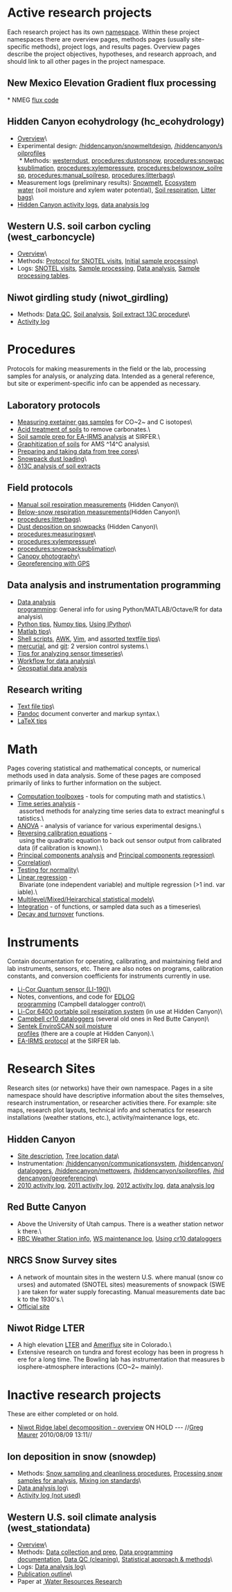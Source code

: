 # Active research projects

Each research project has its own
[namespace](http://www.dokuwiki.org/namespaces). Within these
project namespaces there are overview pages, methods pages (usually
site-specific methods), project logs, and results pages. Overview pages
describe the project objectives, hypotheses, and research approach, and
should link to all other pages in the project namespace.

New Mexico Elevation Gradient flux processing
---------------------------------------------

* NMEG [flux code](nmeg:fluxcode)

Hidden Canyon ecohydrology (hc\_ecohydrology)
---------------------------------------------

* [Overview](/hc_ecohydrology/overview)\
* Experimental design: [/hiddencanyon/snowmeltdesign](/hiddencanyon/snowmeltdesign), [/hiddencanyon/soilprofiles](/hiddencanyon/soilprofiles)\
 * Methods: [westerndust](westerndust), [procedures:dustonsnow](/procedures/dustonsnow), [procedures:snowpacksublimation](/procedures/snowpacksublimation), [procedures:xylempressure](/procedures/xylempressure), [procedures:belowsnow_soilresp](/procedures/belowsnow_soilresp), [procedures:manual_soilresp](/procedures/manual_soilresp), [procedures:litterbags](/procedures/litterbags)\
* Measurement logs (preliminary results): [Snowmelt](/hc_ecohydrology/snowmeltlog_1), [Ecosystem water](/hc_ecohydrology/ecosystemwaterlog_1) (soil moisture and xylem water potential), [Soil respiration](/hc_ecohydrology/soilresplog_1), [Litter bags](/hc_ecohydrology/litterbaglog_1)\
* [Hidden Canyon activity logs](/hiddencanyon/sitedescription#Site_logs), [data
analysis log](/hiddencanyon/analysislog_1)

Western U.S. soil carbon cycling (west\_carboncycle)
----------------------------------------------------

* [Overview](/west_carboncycle/overview)\
* Methods: [Protocol for SNOTEL visits](/west_carboncycle/snotelfieldprotocol), [Initial sample processing](/west_carboncycle/snotelsampleprocessing)\
* Logs: [SNOTEL visits](/west_carboncycle/snotellog_1), [Sample processing](/west_carboncycle/sampleprocessinglog_1), [Data analysis](/west_carboncycle/analysislog_1), [Sample processing tables](/west_carboncycle/sampletables).

Niwot girdling study (niwot\_girdling)
--------------------------------------

* Methods: [Data QC](/niwot_girdling/data_qc), [Soil analysis](/niwot_girdling/soilanalysis), [Soil extract 13C procedure](/procedures/soilextract_13c)\
* [Activity log](/niwot_girdling/activitylog_1)

# Procedures

Protocols for making measurements in the field or the lab, processing
samples for analysis, or analyzing data. Intended as a general
reference, but site or experiment-specific info can be appended as
necessary.

Laboratory protocols
--------------------

* [Measuring exetainer gas samples](/procedures/exetainer_co2) for CO~2~ and C isotopes\
* [Acid treatment of soils](/procedures/soilacidtreatment) to remove carbonates.\
* [Soil sample prep for EA-IRMS analysis](/procedures/ea-irms_soilprep) at SIRFER.\
* [Graphitization of soils](/procedures/14c_graphitization) for AMS ^14^C analysis\
* [Preparing and taking data from tree cores](/procedures/treecores)\
* [Snowpack dust loading](/procedures/snowpackdustloading)\
* [δ13C analysis of soil extracts](/procedures/soilextract_13c)

Field protocols
---------------

* [Manual soil respiration measurements](/procedures/manual_soilresp) (Hidden Canyon)\
* [Below-snow respiration measurements](/procedures/belowsnow_soilresp)(Hidden Canyon)\
* [procedures:litterbags](/procedures/litterbags)\
* [Dust deposition on snowpacks](/procedures/dustonsnow) (Hidden Canyon)\
* [procedures:measuringswe](/procedures/measuringswe)\
* [procedures:xylempressure](/procedures/xylempressure)\
* [procedures:snowpacksublimation](/procedures/snowpacksublimation)\
* [Canopy photography](/procedures/canopyphotos)\
* [Georeferencing with GPS](/procedures/gps)

Data analysis and instrumentation programming
---------------------------------------------

* [Data analysis programming](/procedures/programming): General info for using Python/MATLAB/Octave/R for data analysis\
* [Python tips](/procedures/pythontips), [Numpy tips](/procedures/numpytips), [Using IPython](/procedures/ipython)\
* [Matlab tips](/procedures/matlabtips)\
* [Shell scripts](/procedures/shellscripts), [AWK](/procedures/awk), [Vim](/procedures/vimtips), and [assorted textfile tips](/procedures/textfiles)\
* [mercurial](/procedures/mercurial), and [git](/procedures/git): 2 version control systems.\
* [Tips for analyzing sensor timeseries](/procedures/sensordata_tips)\
* [Workflow for data analysis](/procedures/data_analysis_workflow)\
* [Geospatial data analysis](/procedures/geospatial)

Research writing
----------------

* [Text file tips](/procedures/textfiles)\
* [Pandoc](/procedures/pandoc) document converter and markup syntax.\
* [LaTeX tips](/procedures/latextips)

# Math

Pages covering statistical and mathematical concepts, or numerical
methods used in data analysis. Some of these pages are composed
primarily of links to further information on the subject.

* [Computation toolboxes](/math/toolboxes) - tools for computing math and statistics.\
* [Time series analysis](/math/timeseries) - assorted methods for analyzing time series data to extract meaningful statistics.\
* [ANOVA](/math/anova) - analysis of variance for various experimental designs.\
* [Reversing calibration equations](/math/quadratic_eq_calib) - using the quadratic equation to back out sensor output from calibrated data (if calibration is known).\
* [Principal components analysis](/math/pca) and [Principal components regression](/math/pcr)\
* [Correlation](/math/correlation)\
* [Testing for normality](/math/normalitytests)\
* [Linear regression](/math/linear_regression) - Bivariate (one independent variable) and multiple regression (>1 ind. variable).\
* [ Multilevel/Mixed/Heirarchical statistical models](/math/multilevel_models)\
* [Integration](/math/integration) - of functions, or sampled data such as a timeseries\
* [Decay and turnover](/math/decay_turnover) functions.

# Instruments

Contain documentation for operating, calibrating, and maintaining field
and lab instruments, sensors, etc. There are also notes on programs,
calibration constants, and conversion coefficients for instruments
currently in use.

* [Li-Cor Quantum sensor (LI-190)](/instruments/li-190)\
* Notes, conventions, and code for [EDLOG programming](/instruments/edlog) (Campbell datalogger control)\
* [Li-Cor 6400 portable soil respiration system](/instruments/li-6400) (in use at Hidden Canyon)\
* [Campbell cr10 dataloggers](/instruments/cr10dataloggers) (several old ones in Red Butte Canyon)\
* [Sentek EnviroSCAN soil moisture profiles](/instruments/sentek_enviroscan) (there are a couple at Hidden Canyon).\
* [EA-IRMS protocol](/instruments/ea-irms_sirfer) at the SIRFER lab.

# Research Sites

Research sites (or networks) have their own namespace. Pages in a site
namespace should have descriptive information about the sites
themselves, research instrumentation, or researcher activities there.
For example: site maps, research plot layouts, technical info and
schematics for research installations (weather stations, etc.),
activity/maintenance logs, etc.

Hidden Canyon
-------------

* [Site description](/hiddencanyon/sitedescription), [Tree location data](/hiddencanyon/trees)\
* Instrumentation: [/hiddencanyon/communicationsystem](/hiddencanyon/communicationsystem), [/hiddencanyon/dataloggers](/hiddencanyon/dataloggers), [/hiddencanyon/mettowers](/hiddencanyon/mettowers), [/hiddencanyon/soilprofiles](/hiddencanyon/soilprofiles), [/hiddencanyon/georeferencing](/hiddencanyon/georeferencing)\
* [2010 activity log](/hiddencanyon/hc2010_log), [2011 activity log](/hiddencanyon/hc2011_log), [2012 activity log](/hiddencanyon/hc2012_log), [data analysis log](/hiddencanyon/analysislog_1)

Red Butte Canyon
----------------

* Above the University of Utah campus. There is a weather station network there.\
* [RBC Weather Station info](/redbutte/weatherstations), [WS maintenance log](/redbutte/rbweather_log), [Using cr10 dataloggers](/instruments/cr10dataloggers)

NRCS Snow Survey sites
----------------------

* A network of mountain sites in the western U.S. where manual (snow courses) and automated (SNOTEL sites) measurements of snowpack (SWE) are taken for water supply forecasting. Manual measurements date back to the 1930's.\
* [Official site](http://www.wcc.nrcs.usda.gov/)

Niwot Ridge LTER
----------------

* A high elevation [LTER](http://www.lternet.edu/) and [Ameriflux](http://public.ornl.gov/ameriflux/) site in Colorado.\
* Extensive research on tundra and forest ecology has been in progress here for a long time. The Bowling lab has instrumentation that measures biosphere-atmosphere interactions (CO~2~ mainly).

# Inactive research projects

These are either completed or on hold.

* [ Niwot Ridge label decomposition - overview](niwot_labeldecomp_overview) ON HOLD --- //[Greg Maurer](primaryproductivity@gmail.com) 2010/08/09 13:11//

Ion deposition in snow (snowdep)
--------------------------------

* Methods: [Snow sampling and cleanliness procedures](wasatchsnowdep:sampling), [Processing snow samples for analysis](wasatchsnowdep:labprocessing), [Mixing ion standards](wasatchsnowdep:standards)\
* [Data analysis log](wasatchsnowdep:analysislog_1)\
* [Activity log (not used)](wasatchsnowdep:activitylog_1)

Western U.S. soil climate analysis (west\_stationdata)
------------------------------------------------------

* [Overview](west_stationdata:overview)\
* Methods: [Data collection and prep](west_stationdata:data), [Data programming
documentation](west_stationdata:programdocs), [Data QC (cleaning)](west_stationdata:data_qc), [Statistical approach & methods](west_stationdata:statistics)\
* Logs: [Data analysis log](west_stationdata:analysislog_1)\
* [Publication outline](west_stationdata:publicationoutline)\
* Paper at [ Water Resources Research](http://dx.doi.org/10.1002/2013WR014452)
